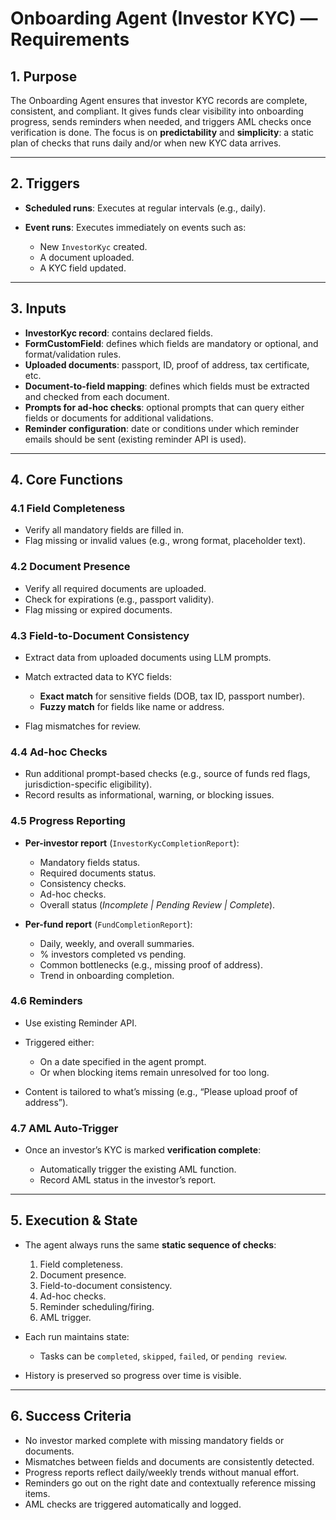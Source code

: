 
# Onboarding Agent (Investor KYC) — Requirements

## 1. Purpose

The Onboarding Agent ensures that investor KYC records are complete, consistent, and compliant. It gives funds clear visibility into onboarding progress, sends reminders when needed, and triggers AML checks once verification is done. The focus is on **predictability** and **simplicity**: a static plan of checks that runs daily and/or when new KYC data arrives.

---

## 2. Triggers

* **Scheduled runs**: Executes at regular intervals (e.g., daily).
* **Event runs**: Executes immediately on events such as:

  * New `InvestorKyc` created.
  * A document uploaded.
  * A KYC field updated.

---

## 3. Inputs

* **InvestorKyc record**: contains declared fields.
* **FormCustomField**: defines which fields are mandatory or optional, and format/validation rules.
* **Uploaded documents**: passport, ID, proof of address, tax certificate, etc.
* **Document-to-field mapping**: defines which fields must be extracted and checked from each document.
* **Prompts for ad-hoc checks**: optional prompts that can query either fields or documents for additional validations.
* **Reminder configuration**: date or conditions under which reminder emails should be sent (existing reminder API is used).

---

## 4. Core Functions

### 4.1 Field Completeness

* Verify all mandatory fields are filled in.
* Flag missing or invalid values (e.g., wrong format, placeholder text).

### 4.2 Document Presence

* Verify all required documents are uploaded.
* Check for expirations (e.g., passport validity).
* Flag missing or expired documents.

### 4.3 Field-to-Document Consistency

* Extract data from uploaded documents using LLM prompts.
* Match extracted data to KYC fields:

  * **Exact match** for sensitive fields (DOB, tax ID, passport number).
  * **Fuzzy match** for fields like name or address.
* Flag mismatches for review.

### 4.4 Ad-hoc Checks

* Run additional prompt-based checks (e.g., source of funds red flags, jurisdiction-specific eligibility).
* Record results as informational, warning, or blocking issues.

### 4.5 Progress Reporting

* **Per-investor report** (`InvestorKycCompletionReport`):

  * Mandatory fields status.
  * Required documents status.
  * Consistency checks.
  * Ad-hoc checks.
  * Overall status (*Incomplete | Pending Review | Complete*).
* **Per-fund report** (`FundCompletionReport`):

  * Daily, weekly, and overall summaries.
  * % investors completed vs pending.
  * Common bottlenecks (e.g., missing proof of address).
  * Trend in onboarding completion.

### 4.6 Reminders

* Use existing Reminder API.
* Triggered either:

  * On a date specified in the agent prompt.
  * Or when blocking items remain unresolved for too long.
* Content is tailored to what’s missing (e.g., “Please upload proof of address”).

### 4.7 AML Auto-Trigger

* Once an investor’s KYC is marked **verification complete**:

  * Automatically trigger the existing AML function.
  * Record AML status in the investor’s report.

---

## 5. Execution & State

* The agent always runs the same **static sequence of checks**:

  1. Field completeness.
  2. Document presence.
  3. Field-to-document consistency.
  4. Ad-hoc checks.
  5. Reminder scheduling/firing.
  6. AML trigger.
* Each run maintains state:

  * Tasks can be `completed`, `skipped`, `failed`, or `pending review`.
* History is preserved so progress over time is visible.

---

## 6. Success Criteria

* No investor marked complete with missing mandatory fields or documents.
* Mismatches between fields and documents are consistently detected.
* Progress reports reflect daily/weekly trends without manual effort.
* Reminders go out on the right date and contextually reference missing items.
* AML checks are triggered automatically and logged.

